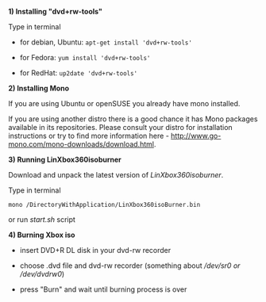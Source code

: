**1) Installing "dvd+rw-tools"**

Type in terminal

- for debian, Ubuntu: `apt-get install 'dvd+rw-tools'`

- for Fedora: `yum install 'dvd+rw-tools'`

- for RedHat: `up2date 'dvd+rw-tools'`

**2) Installing Mono**

If you are using Ubuntu or openSUSE you already have mono installed.

If you are using another distro there is a good chance it has Mono packages available in its repositories. Please consult your distro for installation instructions or try to find more information here - http://www.go-mono.com/mono-downloads/download.html.

**3) Running LinXbox360isoburner**

Download and unpack the latest version of _LinXbox360isoburner_.

Type in terminal

`mono /DirectoryWithApplication/LinXbox360isoBurner.bin`

or run _start.sh_ script

**4) Burning Xbox iso**

- insert DVD+R DL disk in your dvd-rw recorder

- choose .dvd file and dvd-rw recorder (something about _/dev/sr0 or /dev/dvdrw0_)

- press "Burn" and wait until burning process is over